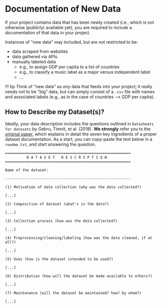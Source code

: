 # Documentation of New Data

If your project contains data that has been newly created (i.e., which is not otherwise (publicly) available yet), you are
required to include a documentation of that data in your project.

Instances of "new data" may included, but are not restricted to be:

* data scraped from websites
* data gathered via APIs
* manually labeled data
	* e.g., to assign GDP per capita to a list of countries
	* e.g., to classify a music label as a major versus independent label
	* ...

!!! tip
	Think of "new data" as *any* data that feeds into your project; it really needs
	not to be "big" data, but can simply consist of a `.csv` file with
	names and associated labels (e.g., as in the case of countries --> GDP per capita).

## How to Describe my Dataset(s)?

Ideally, your data description includes the questions outlined in `Datasheets for datasets` by Gebru, Timnit, et al. (2018).
**We strongly** refer you to the [original paper](https://arxiv.org/abs/1803.09010]), which explains in detail the seven
key ingredients of a proper dataset documentation. As a start, you can copy-paste the text below
in a `readme.txt`, and start answering the question.

```
==========================================================
          D A T A S E T   D E S C R I P T I O N 
==========================================================

Name of the dataset:

----------------------------------------------------------

(1) Motivation of data collection (why was the data collected?)

[...]

(2) Composition of dataset (what's in the data?)

[...]

(3) Collection process (how was the data collected?)

[...]

(4) Preprocessing/cleaning/labeling (how was the data cleaned, if at all?)

[...]

(5) Uses (how is the dataset intended to be used?)

[...]

(6) Distribution (how will the dataset be made available to others?)

[...]

(7) Maintenance (will the dataset be maintained? how? by whom?)

[...]

```

<!--
==========================================================
MOTIVATION
==========================================================

* For what purpose was the dataset created?
  Was there a specific task in mind? Was therea specific gap that needed to be filled? 
  Please provide a description.
  
* Who created this dataset 
  (e.g., which team, research group) and on behalf of which entity (e.g., company, institution, organization)?

* Who funded the creation of the dataset?
  If there is an associated grant, please provide thename of the grantor and the grant name and number.
  
* Any other comments?

==========================================================
COMPOSITION
==========================================================

* What do the instances that comprise the dataset represent 
  (e.g., documents, photos,people, countries)?
  Are there multiple types of instances (e.g., movies, users, and ratings;
  people and interactions between them; nodes and edges)? 
  Please provide a description.
  
* How many instances are there in total (of each type, if appropriate)?

* Does the dataset contain all possible instances or is it a sample 
  (not necessarily random) of instances from a larger set?
  If the dataset is a sample, then what is the larger set?
  Is the sample representative of the larger set (e.g., geographic coverage)? 
  If so, please describehow this representativeness was validated/verified. 
  If it is not representative of the larger set, please describe why not 
  (e.g., to cover a more diverse range of instances, because instanceswere withheld or unavailable).



```



At the *bare minimum*, your data should be accompanied by the following `readme.txt`
description:

```
SOURCE
==========================================================
- Provide the source of the data

WHEN/WHERE OBTAINED & ORIGINAL FORM OF FILES
==========================================================
- Describe when and where each of the original files was obtained, 
  how they were obtained (email, downloaded from a website, etc.).
  
``` 
-->
